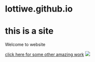 # lottiwe.github.io
<h1> this is a site  </h1>
<p> Welcome to website </p>
<a href="https://codepen.io/las-/pen/GRbmPrd">click here for some other amazing work</a> 
<img src="https://vici.victorycollege.com/portrait.php?id=3119&size=constrain500">
